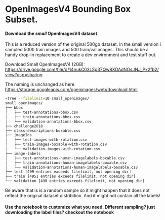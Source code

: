 # OpenImagesV4 Bounding Box Subset. 

#### Download the *small* OpenImagesV4 dataset

This is a reduced version of the original 500gb dataset. In the small version i sampled 5000 train images and 500 train/val images.
This should be a handy drop-in replacement to create a dev environment and test stuff out.

Download Small OpenImagesV4 (2GB):
https://drive.google.com/file/d/14nukC03LSp37Qw8XOAdNOsJNJ_Px2fb2/view?usp=sharing

The naming is unchanged as here: 
https://storage.googleapis.com/openimages/web/download.html


```bash
~tree --filelimit=10 small_openimages/
small_openimages/
├── bbox
│   ├── test-annotations-bbox.csv
│   ├── train-annotations-bbox.csv
│   └── validation-annotations-bbox.csv
├── challenge2018
├── class-descriptions-boxable.csv
├── imageIds
│   ├── test-images-with-rotation.csv
│   ├── train-images-boxable-with-rotation.csv
│   └── validation-images-with-rotation.csv
├── image-labels
│   ├── test-annotations-human-imagelabels-boxable.csv
│   ├── train-annotations-human-imagelabels-boxable.csv
│   └── validation-annotations-human-imagelabels-boxable.csv
├── test [499 entries exceeds filelimit, not opening dir]
├── train [4951 entries exceeds filelimit, not opening dir]
└── validation [490 entries exceeds filelimit, not opening dir]

```

Be aware that is is a random sample so it might happen that it does not reflect the original dataset distribition. And it might not contain all the labels!

#### Use the notebook to customize what you need. Different sampling? just downloading the label files? checkout the notebook



